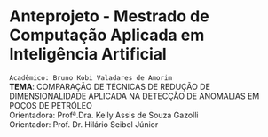 # Anteprojeto -  Mestrado de Computação Aplicada em Inteligência Artificial 
`Acadêmico: Bruno Kobi Valadares de Amorim`</br>
**TEMA**: COMPARAÇÃO DE TÉCNICAS DE REDUÇÃO DE DIMENSIONALIDADE APLICADA NA DETECÇÃO DE ANOMALIAS EM POÇOS DE PETRÓLEO
<br>
Orientadora: Profª.Dra. Kelly Assis de Souza Gazolli<br>
Orientador: Prof. Dr. Hilário Seibel Júnior<br>
